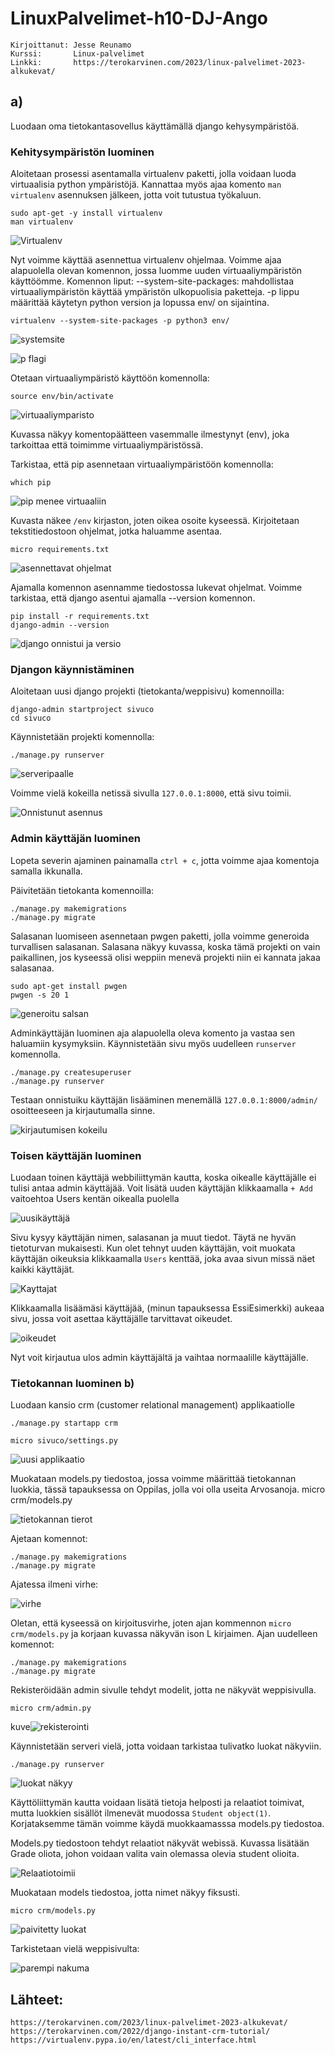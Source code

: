 # LinuxPalvelimet-h10-DJ-Ango
    Kirjoittanut: Jesse Reunamo
    Kurssi:       Linux-palvelimet
    Linkki:       https://terokarvinen.com/2023/linux-palvelimet-2023-alkukevat/

## a)
Luodaan oma tietokantasovellus käyttämällä django kehysympäristöä.

### Kehitysympäristön luominen
Aloitetaan prosessi asentamalla virtualenv paketti, jolla voidaan luoda virtuaalisia python ympäristöjä. Kannattaa myös ajaa komento `man virtualenv` asennuksen jälkeen, jotta voit tutustua työkaluun.

    sudo apt-get -y install virtualenv
    man virtualenv

![Virtualenv](https://user-images.githubusercontent.com/112503770/221422648-8e97f427-cdea-4dc9-9b06-95afeb6e3957.png)


Nyt voimme käyttää asennettua virtualenv ohjelmaa. Voimme ajaa alapuolella olevan komennon, jossa luomme uuden virtuaaliympäristön käyttöömme. Komennon liput: --system-site-packages: mahdollistaa virtuaaliympäristön käyttää ympäristön ulkopuolisia paketteja.  -p lippu määrittää käytetyn python version ja lopussa env/ on sijaintina. 

    virtualenv --system-site-packages -p python3 env/
    
![systemsite](https://user-images.githubusercontent.com/112503770/221422633-8c312bcf-d9ae-4ef9-b81b-b7694496dfee.png)

![p flagi](https://user-images.githubusercontent.com/112503770/221422636-d83a8019-f674-45dd-9afe-7260fa6459a4.png)


Otetaan virtuaaliympäristö käyttöön komennolla:

    source env/bin/activate
    
![virtuaaliymparisto](https://user-images.githubusercontent.com/112503770/221422684-b5a978b6-ded8-4411-9d0e-6e048a9b3fb4.png)

Kuvassa näkyy komentopäätteen vasemmalle ilmestynyt (env), joka tarkoittaa että toimimme virtuaaliympäristössä.

Tarkistaa, että pip asennetaan virtuaaliympäristöön komennolla:

    which pip
    
![pip menee virtuaaliin](https://user-images.githubusercontent.com/112503770/221422736-f58d1401-bd3e-42b6-a0cc-2398e4782412.png)

Kuvasta näkee `/env` kirjaston, joten oikea osoite kyseessä. Kirjoitetaan tekstitiedostoon ohjelmat, jotka haluamme asentaa.

    micro requirements.txt
    
![asennettavat ohjelmat](https://user-images.githubusercontent.com/112503770/221422797-edf291f6-4050-4c3a-a137-543a3730884a.png)
   
Ajamalla komennon asennamme tiedostossa lukevat ohjelmat. Voimme tarkistaa, että django asentui ajamalla --version komennon.

    pip install -r requirements.txt
    django-admin --version
    
![django onnistui ja versio](https://user-images.githubusercontent.com/112503770/221422767-619086f1-5dd1-4afe-b964-26e6df8a8cc8.png)

### Djangon käynnistäminen  
Aloitetaan uusi django projekti (tietokanta/weppisivu) komennoilla:

    django-admin startproject sivuco
    cd sivuco
    
Käynnistetään projekti komennolla:

    ./manage.py runserver
    
![serveripaalle](https://user-images.githubusercontent.com/112503770/221422903-9e2a1039-18c2-4e36-bc8c-2ea3647eb6d0.png)

Voimme vielä kokeilla netissä sivulla `127.0.0.1:8000`, että sivu toimii.

![Onnistunut asennus](https://user-images.githubusercontent.com/112503770/221423730-a99205fc-1639-4427-84de-4dde215bdbc9.png)

 ### Admin käyttäjän luominen
Lopeta severin ajaminen painamalla `ctrl + c`, jotta voimme ajaa komentoja samalla ikkunalla.

Päivitetään tietokanta komennoilla:

    ./manage.py makemigrations
    ./manage.py migrate

Salasanan luomiseen asennetaan pwgen paketti, jolla voimme generoida turvallisen salasanan. Salasana näkyy kuvassa, koska tämä projekti on vain paikallinen, jos kyseessä olisi weppiin menevä projekti niin ei kannata jakaa salasanaa.

    sudo apt-get install pwgen
    pwgen -s 20 1
    
![generoitu salsan](https://user-images.githubusercontent.com/112503770/221422923-6a572ac7-f708-4181-be1e-5a67ae299b32.png)
  
Adminkäyttäjän luominen aja alapuolella oleva komento ja vastaa sen haluamiin kysymyksiin. Käynnistetään sivu myös uudelleen `runserver` komennolla.

    ./manage.py createsuperuser
    ./manage.py runserver
    
Testaan onnistuiku käyttäjän lisääminen menemällä `127.0.0.1:8000/admin/` osoitteeseen ja kirjautumalla sinne.

![kirjautumisen kokeilu](https://user-images.githubusercontent.com/112503770/221422990-ad539c87-7636-40f2-8f8e-ea5a32d9480d.png)

### Toisen käyttäjän luominen

Luodaan toinen käyttäjä webbiliittymän kautta, koska oikealle käyttäjälle ei tulisi antaa admin käyttäjää. Voit lisätä uuden käyttäjän klikkaamalla `+ Add` vaitoehtoa Users kentän oikealla puolella

![uusikäyttäjä](https://user-images.githubusercontent.com/112503770/221423841-c448e607-791a-4a8c-bb8b-d34b21559d03.png)

Sivu kysyy käyttäjän nimen, salasanan ja muut tiedot. Täytä ne hyvän tietoturvan mukaisesti. Kun olet tehnyt uuden käyttäjän, voit muokata käyttäjän oikeuksia klikkaamalla `Users` kenttää, joka avaa sivun missä näet kaikki käyttäjät.

![Kayttajat](https://user-images.githubusercontent.com/112503770/221423045-ceff6bdf-d15b-4c75-bdeb-49e1965f6773.png)

Klikkaamalla lisäämäsi käyttäjää, (minun tapauksessa EssiEsimerkki) aukeaa sivu, jossa voit asettaa käyttäjälle tarvittavat oikeudet. 

![oikeudet](https://user-images.githubusercontent.com/112503770/221423022-8e106238-9a92-44d8-bec8-6f16e11e3170.png)

Nyt voit kirjautua ulos admin käyttäjältä ja vaihtaa normaalille käyttäjälle.

### Tietokannan luominen b)
Luodaan kansio crm (customer relational management) applikaatiolle

    ./manage.py startapp crm
    
    micro sivuco/settings.py
    
![uusi applikaatio](https://user-images.githubusercontent.com/112503770/221423064-3e4c8768-4214-4fa3-ada6-e5e2e2f6772f.png)

Muokataan models.py tiedostoa, jossa voimme määrittää tietokannan luokkia, tässä tapauksessa on Oppilas, jolla voi olla useita Arvosanoja.
    micro crm/models.py

![tietokannan tierot](https://user-images.githubusercontent.com/112503770/221423158-6f8f3005-c2d2-4ce0-8050-97cfd2771d01.png)

Ajetaan komennot:

    ./manage.py makemigrations
    ./manage.py migrate
    
Ajatessa ilmeni virhe:

![virhe](https://user-images.githubusercontent.com/112503770/221423076-841735c5-9c78-4004-8a29-971a2e16728c.png)

Oletan, että kyseessä on kirjoitusvirhe, joten ajan kommennon `micro crm/models.py` ja korjaan kuvassa näkyvän ison L kirjaimen. Ajan uudelleen komennot:
    
    ./manage.py makemigrations
    ./manage.py migrate

Rekisteröidään admin sivulle tehdyt modelit, jotta ne näkyvät weppisivulla.

    micro crm/admin.py
    
kuve![rekisterointi](https://user-images.githubusercontent.com/112503770/221423122-a12035dd-36c5-4cf6-9493-c8aa3ec9c99b.png)


Käynnistetään serveri vielä, jotta voidaan tarkistaa tulivatko luokat näkyviin.
    
    ./manage.py runserver
    
![luokat näkyy](https://user-images.githubusercontent.com/112503770/221423244-90d1e98b-a4c6-46bf-ad70-540dca22c25d.png)

Käyttöliittymän kautta voidaan lisätä tietoja helposti ja relaatiot toimivat, mutta luokkien sisällöt ilmenevät muodossa `Student object(1)`. Korjataksemme tämän voimme käydä muokkaamasssa models.py tiedostoa.

Models.py tiedostoon tehdyt relaatiot näkyvät webissä. Kuvassa lisätään Grade oliota, johon voidaan valita vain olemassa olevia student olioita.

![Relaatiotoimii](https://user-images.githubusercontent.com/112503770/221423253-8edf7c61-4193-4b23-8e60-d686607679b7.png)

Muokataan models tiedostoa, jotta nimet näkyy fiksusti.

    micro crm/models.py
    
![paivitetty luokat](https://user-images.githubusercontent.com/112503770/221423288-5f756c98-4936-4ecc-a594-32c4fd360f6f.png)

Tarkistetaan vielä weppisivulta:

![parempi nakuma](https://user-images.githubusercontent.com/112503770/221423302-98437166-17bc-498f-9269-c61c5512ebb7.png)

## Lähteet:

    https://terokarvinen.com/2023/linux-palvelimet-2023-alkukevat/
    https://terokarvinen.com/2022/django-instant-crm-tutorial/
    https://virtualenv.pypa.io/en/latest/cli_interface.html
